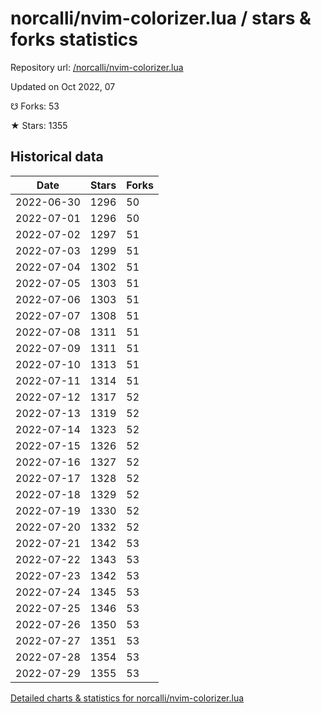 # norcalli/nvim-colorizer.lua / stars & forks statistics

Repository url: [/norcalli/nvim-colorizer.lua](https://github.com/norcalli/nvim-colorizer.lua)

Updated on Oct 2022, 07

☋ Forks: 53

★ Stars: 1355

## Historical data
| Date | Stars | Forks |
|------|-------|-------|
| 2022-06-30 | 1296 | 50 | 
| 2022-07-01 | 1296 | 50 | 
| 2022-07-02 | 1297 | 51 | 
| 2022-07-03 | 1299 | 51 | 
| 2022-07-04 | 1302 | 51 | 
| 2022-07-05 | 1303 | 51 | 
| 2022-07-06 | 1303 | 51 | 
| 2022-07-07 | 1308 | 51 | 
| 2022-07-08 | 1311 | 51 | 
| 2022-07-09 | 1311 | 51 | 
| 2022-07-10 | 1313 | 51 | 
| 2022-07-11 | 1314 | 51 | 
| 2022-07-12 | 1317 | 52 | 
| 2022-07-13 | 1319 | 52 | 
| 2022-07-14 | 1323 | 52 | 
| 2022-07-15 | 1326 | 52 | 
| 2022-07-16 | 1327 | 52 | 
| 2022-07-17 | 1328 | 52 | 
| 2022-07-18 | 1329 | 52 | 
| 2022-07-19 | 1330 | 52 | 
| 2022-07-20 | 1332 | 52 | 
| 2022-07-21 | 1342 | 53 | 
| 2022-07-22 | 1343 | 53 | 
| 2022-07-23 | 1342 | 53 | 
| 2022-07-24 | 1345 | 53 | 
| 2022-07-25 | 1346 | 53 | 
| 2022-07-26 | 1350 | 53 | 
| 2022-07-27 | 1351 | 53 | 
| 2022-07-28 | 1354 | 53 | 
| 2022-07-29 | 1355 | 53 | 


[Detailed charts & statistics for norcalli/nvim-colorizer.lua](https://reviewgithub.com/rep/norcalli/nvim-colorizer.lua)
